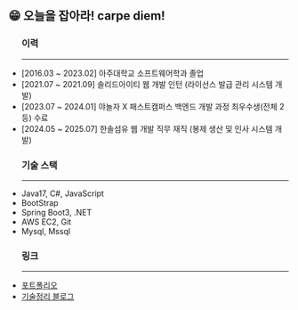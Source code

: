 ## 😁 오늘을 잡아라! carpe diem!
  <tbody>
      <td>
        <ul>
              <h3>이력</h3>
            <hr width = "100%" color = "gray">
      <li>[2016.03 ~ 2023.02] 아주대학교 소프트웨어학과 졸업</li>
      <li>[2021.07 ~ 2021.09] 솔리드아이티 웹 개발 인턴 (라이선스 발급 관리 시스템 개발)</li>
      <li>[2023.07 ~ 2024.01] 야놀자 X 패스트캠퍼스 백엔드 개발 과정 최우수생(전체 2등) 수료 </li>
      <li>[2024.05 ~ 2025.07] 한솔섬유 웹 개발 직무 재직 (봉제 생산 및 인사 시스템 개발)</li>
            <h3>기술 스택</h3>
           <hr width = "100%" color = "gray">
            <li>Java17, C#, JavaScript</li>
            <li>BootStrap</li>
            <li>Spring Boot3, .NET</li>
            <li>AWS EC2, Git</li>
            <li>Mysql, Mssql</li>
            <h3>링크</h3>
           <hr width = "100%" color = "gray">
      <li><a href="https://wocjf7170.github.io/">포트폴리오</a></li>
      <li><a href="https://mungjaesoon.tistory.com/category/%EA%B3%B5%EB%B6%80/%EC%BB%B4%ED%93%A8%ED%84%B0">기술정리 블로그</a></li>
          <p></p>
    </ul>
  </td
</tbody>



